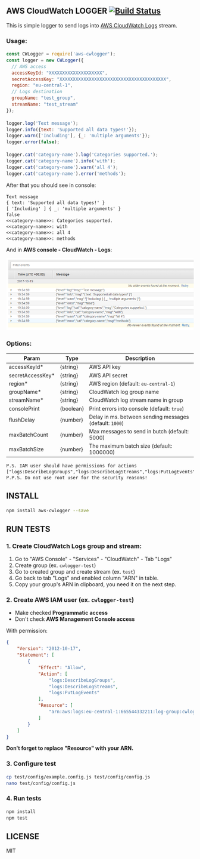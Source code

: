 AWS CloudWatch LOGGER [![Build Status](https://travis-ci.org/pjhl/aws-cwlogger.svg?branch=master)](https://travis-ci.org/pjhl/aws-cwlogger)
---------------------

This is simple logger to send logs into
[AWS CloudWatch Logs](http://docs.aws.amazon.com/AmazonCloudWatch/latest/logs/WhatIsCloudWatchLogs.html) stream.

### Usage:

```javascript
const CWLogger = require('aws-cwlogger');
const logger = new CWLogger({
  // AWS access
  accessKeyId: "XXXXXXXXXXXXXXXXXXXX",
  secretAccessKey: "XXXXXXXXXXXXXXXXXXXXXXXXXXXXXXXXXXXXXXXX",
  region: "eu-central-1",
  // Logs destination
  groupName: "test_group",
  streamName: "test_stream"
});

logger.log('Text message');
logger.info({text: 'Supported all data types!'});
logger.warn(['Including'], {_: 'multiple arguments'});
logger.error(false);

logger.cat('category-name').log('Categories supported.');
logger.cat('category-name').info('with');
logger.cat('category-name').warn('all 4');
logger.cat('category-name').error('methods');
```

After that you should see in console:

```text
Text message
{ text: 'Supported all data types!' }
[ 'Including' ] { _: 'multiple arguments' }
false
<<category-name>>: Categories supported.
<<category-name>>: with
<<category-name>>: all 4
<<category-name>>: methods
```

And in **AWS console - CloudWatch - Logs**:

![AWS CloudWatch logs screen](/docs/screen-aws-cloudwatch-logs.png)

### Options:

| Param             | Type          | Description |
|-------------------|---------------|-------------|
| accessKeyId*      | {string}      | AWS API key |
| secretAccessKey*  | {string}      | AWS API secret |
| region*           | {string}      | AWS region (default: `eu-central-1`) |
| groupName*        | {string}      | CloudWatch log group name |
| streamName*       | {string}      | CloudWatch log stream name in group |
| consolePrint      | {boolean}     | Print errors into console (default: `true`) |
| flushDelay        | {number}      | Delay in ms. between sending messages (default: `1000`) |
| maxBatchCount     | {number}      | Max messages to send in butch (default: 5000) |
| maxBatchSize      | {number}      | The maximum batch size (default: 1000000) |

    P.S. IAM user should have permissions for actions
    ["logs:DescribeLogGroups","logs:DescribeLogStreams","logs:PutLogEvents"]
    P.P.S. Do not use root user for the security reasons!


INSTALL
-------

```bash
npm install aws-cwlogger --save
```


RUN TESTS
---------

### 1. Create CloudWatch Logs group and stream:

1.  Go to "AWS Console" - "Services" - "CloudWatch" - Tab "Logs"
2.  Create group (ex. `cwlogger-test`)
3.  Go to created group and create stream (ex. `test`)
4.  Go back to tab "Logs" and enabled column "ARN" in table.
5.  Copy your group's ARN in clipboard, you need it on the next step.

### 2. Create AWS IAM user (ex. `cwlogger-test`)

*   Make checked **Programmatic access**
*   Don't check **AWS Management Console access**

With permission:

```json
{
    "Version": "2012-10-17",
    "Statement": [
        {
            "Effect": "Allow",
            "Action": [
                "logs:DescribeLogGroups",
                "logs:DescribeLogStreams",
                "logs:PutLogEvents"
            ],
            "Resource": [
                "arn:aws:logs:eu-central-1:665544332211:log-group:cwlogger-test:*"
            ]
        }
    ]
}
```

**Don't forget to replace "Resource" with your ARN.**

### 3. Configure test

```bash
cp test/config/example.config.js test/config/config.js
nano test/config/config.js
```

### 4. Run tests

```bash
npm install
npm test
```

LICENSE
-------

MIT